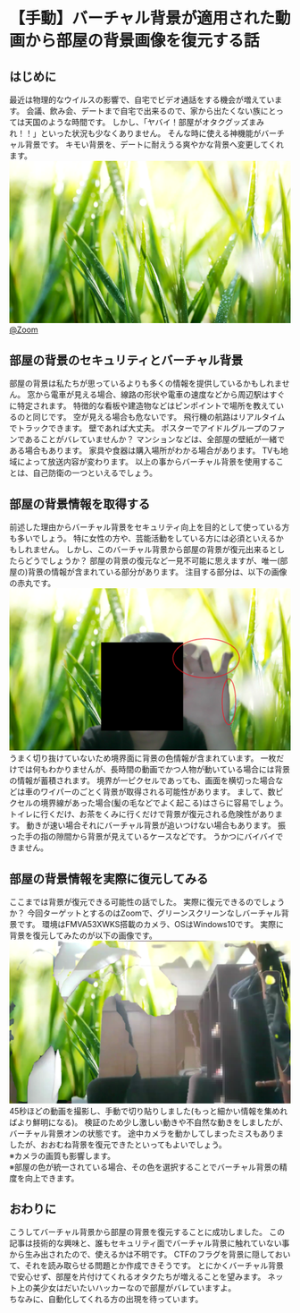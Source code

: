 # 【手動】バーチャル背景が適用された動画から部屋の背景画像を復元する話

## はじめに
最近は物理的なウイルスの影響で、自宅でビデオ通話をする機会が増えています。
会議、飲み会、デートまで自宅で出来るので、家から出たくない族にとっては天国のような時間です。
しかし、「ヤバイ！部屋がオタクグッズまみれ！！」といった状況も少なくありません。
そんな時に使える神機能がバーチャル背景です。
キモい背景を、デートに耐えうる爽やかな背景へ変更してくれます。  
![bg.png](bg.png)  
[@Zoom](https://zoom.us/)

## 部屋の背景のセキュリティとバーチャル背景
部屋の背景は私たちが思っているよりも多くの情報を提供しているかもしれません。
窓から電車が見える場合、線路の形状や電車の速度などから周辺駅はすぐに特定されます。
特徴的な看板や建造物などはピンポイントで場所を教えているのと同じです。
空が見える場合も危ないです。
飛行機の航路はリアルタイムでトラックできます。
壁であれば大丈夫。
ポスターでアイドルグループのファンであることがバレていませんか？
マンションなどは、全部屋の壁紙が一緒である場合もあります。
家具や食器は購入場所がわかる場合があります。
TVも地域によって放送内容が変わります。
以上の事からバーチャル背景を使用することは、自己防衛の一つといえるでしょう。

## 部屋の背景情報を取得する
前述した理由からバーチャル背景をセキュリティ向上を目的として使っている方も多いでしょう。
特に女性の方や、芸能活動をしている方には必須といえるかもしれません。
しかし、このバーチャル背景から部屋の背景が復元出来るとしたらどうでしょうか？
部屋の背景の復元など一見不可能に思えますが、唯一(部屋の)背景の情報が含まれている部分があります。
注目する部分は、以下の画像の赤丸です。
![img1.png](img1.png)  
うまく切り抜けていないため境界面に背景の色情報が含まれています。
一枚だけでは何もわかりませんが、長時間の動画でかつ人物が動いている場合には背景の情報が蓄積されます。
境界が一ピクセルであっても、画面を横切った場合などは車のワイパーのごとく背景が取得される可能性があります。
まして、数ピクセルの境界線があった場合(髪の毛などでよく起こる)はさらに容易でしょう。
トイレに行くだけ、お茶をくみに行くだけで背景が復元される危険性があります。
動きが速い場合それにバーチャル背景が追いつけない場合もあります。
振った手の指の隙間から背景が見えているケースなどです。
うかつにバイバイできません。

## 部屋の背景情報を実際に復元してみる
ここまでは背景が復元できる可能性の話でした。
実際に復元できるのでしょうか？
今回ターゲットとするのはZoomで、グリーンスクリーンなしバーチャル背景です。
環境はFMVA53XWKS搭載のカメラ、OSはWindows10です。
実際に背景を復元してみたのが以下の画像です。
![img2.png](img2.png)  
45秒ほどの動画を撮影し、手動で切り貼りしました(もっと細かい情報を集めればより鮮明になる)。
検証のため少し激しい動きや不自然な動きをしましたが、バーチャル背景オンの状態です。
途中カメラを動かしてしまったミスもありましたが、おおむね背景を復元できたといってもよいでしょう。  
※カメラの画質も影響します。  
※部屋の色が統一されている場合、その色を選択することでバーチャル背景の精度を向上できます。

## おわりに
こうしてバーチャル背景から部屋の背景を復元することに成功しました。
この記事は技術的な興味と、誰もセキュリティ面でバーチャル背景に触れていない事から生み出されたので、使えるかは不明です。
CTFのフラグを背景に隠しておいて、それを読み取らせる問題とか作成できそうです。
とにかくバーチャル背景で安心せず、部屋を片付けてくれるオタクたちが増えることを望みます。
ネット上の美少女はだいたいハッカーなので部屋がバレていますよ。  
ちなみに、自動化してくれる方の出現を待っています。